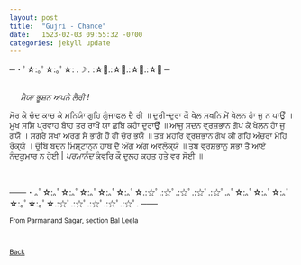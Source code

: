 ```yaml
---
layout: post
title:  "Gujri - Chance"
date:   1523-02-03 09:55:32 -0700
categories: jekyll update
---
```


─ ･ ﾟ☆:｡ﾟ☆:｡ﾟ☆: *.☽ .* :☆ﾟ.:☆ﾟ.:☆ﾟ.:☆ﾟ ─

<br>
&nbsp;&nbsp;&nbsp;&nbsp;<em>
ਮੈਯਾ ਭੂਸ਼ਨ ਅਪਨੇ ਲੈਰੀ !</em>
<br>

ਮੋਰ ਕੇ ਚੰਦ ਕਾਚ ਕੇ ਮਨਿਯਾੰ ਗੁਹਿ ਗੁੰਜਾਫਲ ਦੈ ਰੀ ॥
ਦੁਰੀ-ਦੁਰਾ ਕੌ ਖੇਲ ਸਖਨਿ ਮੇਂ ਖੇਲਨ ਹਾੰ ਜੁ ਨ ਪਾਉੰ ।
ਮੁਖ ਸਸਿ ਪ੍ਰਵਾਹ ਬਾੰਹ ਤਰ ਰਾਖੌਂ ਯਾ ਛਬਿ ਕਹਾੰ ਦੁਰਾਉੰ ॥
ਆਜੁ ਸਦਨ ਵ੍ਰਸ਼ਭਾਨ ਗੋਪ ਕੇਂ ਖੇਲਨ ਹਾੰ ਜੁ ਗਯੌ ।
ਸਗਰੇ ਸਖਾ ਅਰਗ ਸੇ ਭਾਗੇ ਹੌਂ ਹੀ ਚੋਰ ਭਯੌ ॥
ਤਬ ਮਹਰਿ ਵ੍ਰਸ਼ਭਾਨ ਗੋਪ ਕੀ ਗਹਿ ਅੰਚਰਾ ਮੋਹਿ ਰੋਕ‍੍ਯੋ ।
ਚੂੰਬਿ ਬਦਨ ਮਿਸ਼੍ਟਾਨ੍ਨ ਹਾਥ ਦੈ ਅੰਗ ਅੰਗ ਅਵਲੋਕ੍ਯੌ ॥
ਤਬ ਵ੍ਰਸ਼ਭਾਨੁ ਸਭਾ ਤੈ ਆਏ ਨੰਦਕੂੁਮਾਰ ਨ ਹੋਈ |
<em>ਪਰਮਾਨੰਦ</em> ਕੁੰਵਰਿ ਕੌ ਦੂਲਹ ਕਹਤ ਹੁਤੇ ਵਰ ਸੋਈ ॥




<br>


─── ･ ｡ﾟ☆:｡ﾟ☆:｡ﾟ☆:｡ﾟ☆:｡ﾟ☆:｡ﾟ☆.:☆ﾟ.:☆ﾟ.:☆ﾟ.:☆ﾟ.:☆ﾟ.｡ﾟ☆:｡ﾟ☆:｡ﾟ☆:｡ﾟ☆:｡ﾟ☆:｡ﾟ☆.:☆ﾟ.:☆ﾟ.:☆ﾟ.:☆ﾟ.:☆ﾟ. ───
<br>
<small>
<br>
From Parmanand Sagar, section Bal Leela
<br>
<br>
<br>

[Back][back]

[back]: /Gurbani-of-Bhagat-Parmanand-Ji/
